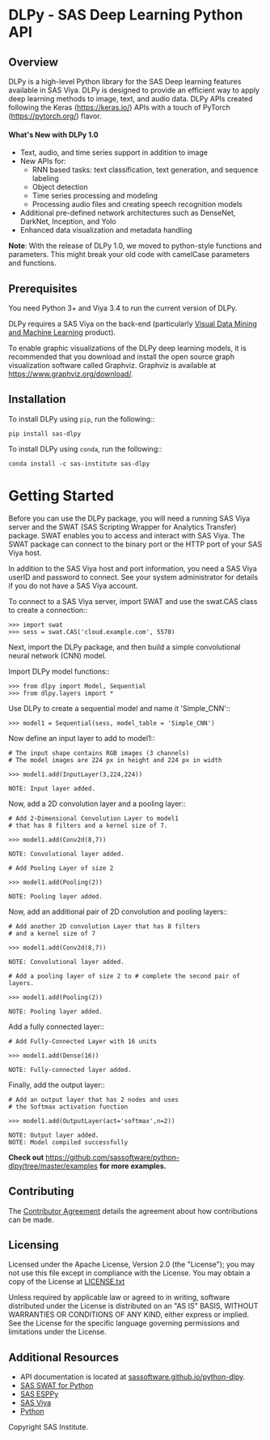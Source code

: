 # DLPy - SAS Deep Learning Python API
## Overview
DLPy is a high-level Python library for the SAS Deep learning features available in SAS Viya.
DLPy is designed to provide an efficient way to apply deep learning methods to image, text, and audio data.
DLPy APIs created following the Keras (https://keras.io/) APIs with a touch of PyTorch (https://pytorch.org/) flavor.

#### What's New with DLPy 1.0
- Text, audio, and time series support in addition to image
- New APIs for:
  - RNN based tasks: text classification, text generation, and sequence labeling
  - Object detection
  - Time series processing and modeling
  - Processing audio files and creating speech recognition models
- Additional pre-defined network architectures such as DenseNet, DarkNet, Inception, and Yolo
- Enhanced data visualization and metadata handling

**Note**: With the release of DLPy 1.0, we moved to python-style functions and parameters. This might break your old code with camelCase parameters and functions.

## Prerequisites
You need Python 3+ and Viya 3.4 to run the current version of DLPy. 

DLPy requires a SAS Viya on the back-end (particularly [Visual Data Mining and Machine Learning](https://www.sas.com/en_us/software/visual-data-mining-machine-learning.html) 
product).

To enable graphic visualizations of the DLPy deep learning models, it is recommended that you download and install the open source graph visualization software called Graphviz. Graphviz is available at https://www.graphviz.org/download/.

## Installation 
To install DLPy using ``pip``, run the following::

    pip install sas-dlpy

To install DLPy using ``conda``, run the following::

    conda install -c sas-institute sas-dlpy

# Getting Started

Before you can use the DLPy package, you will need a running SAS Viya
server and the SWAT (SAS Scripting Wrapper for Analytics Transfer) package. 
SWAT enables you to access and interact with SAS Viya. The SWAT package
can connect to the binary port or the HTTP port of your SAS Viya host.

In addition to the SAS Viya host and port information, you need a SAS Viya userID
and password to connect. See your system administrator for details 
if you do not have a SAS Viya account.

To connect to a SAS Viya server, import SWAT and use the swat.CAS class to
create a connection::

    >>> import swat
    >>> sess = swat.CAS('cloud.example.com', 5570)

Next, import the DLPy package, and then build a simple convolutional 
neural network (CNN) model.

Import DLPy model functions::

    >>> from dlpy import Model, Sequential
    >>> from dlpy.layers import *

Use DLPy to create a sequential model and name it 'Simple_CNN'::

    >>> model1 = Sequential(sess, model_table = 'Simple_CNN')

Now define an input layer to add to model1::

    # The input shape contains RGB images (3 channels)
    # The model images are 224 px in height and 224 px in width

    >>> model1.add(InputLayer(3,224,224))

    NOTE: Input layer added.

Now, add a 2D convolution layer and a pooling layer::

    # Add 2-Dimensional Convolution Layer to model1
    # that has 8 filters and a kernel size of 7. 

    >>> model1.add(Conv2d(8,7))

    NOTE: Convolutional layer added.

    # Add Pooling Layer of size 2

    >>> model1.add(Pooling(2))

    NOTE: Pooling layer added.
    
Now, add an additional pair of 2D convolution and pooling layers::

    # Add another 2D convolution Layer that has 8 filters
    # and a kernel size of 7 

    >>> model1.add(Conv2d(8,7))

    NOTE: Convolutional layer added.

    # Add a pooling layer of size 2 to # complete the second pair of layers. 
    
    >>> model1.add(Pooling(2))

    NOTE: Pooling layer added.
    
Add a fully connected layer::

    # Add Fully-Connected Layer with 16 units
    
    >>> model1.add(Dense(16))

    NOTE: Fully-connected layer added.
    
Finally, add the output layer::

    # Add an output layer that has 2 nodes and uses
    # the Softmax activation function 
    
    >>> model1.add(OutputLayer(act='softmax',n=2))

    NOTE: Output layer added.
    NOTE: Model compiled successfully 


**Check out** https://github.com/sassoftware/python-dlpy/tree/master/examples **for more examples.**

## Contributing
The [Contributor Agreement](https://github.com/sassoftware/python-dlpy/blob/master/ContributorAgreement.txt) details the agreement about how contributions can be made. 
## Licensing
Licensed under the Apache License, Version 2.0 (the "License"); you may not use this file except in compliance with the License.
You may obtain a copy of the License at [LICENSE.txt](https://github.com/sassoftware/python-dlpy/blob/master/LICENSE.txt)

Unless required by applicable law or agreed to in writing, software distributed under the License is distributed on an "AS IS" BASIS,
WITHOUT WARRANTIES OR CONDITIONS OF ANY KIND, either express or implied. See the License for the specific language governing permissions and limitations under the License. 

## Additional Resources
- API documentation is located at [sassoftware.github.io/python-dlpy](https://sassoftware.github.io/python-dlpy/).
- [SAS SWAT for Python](http://github.com/sassoftware/python-swat/)
- [SAS ESPPy](https://github.com/sassoftware/python-esppy)
- [SAS Viya](http://www.sas.com/en_us/software/viya.html)
- [Python](http://www.python.org/)


Copyright SAS Institute.

